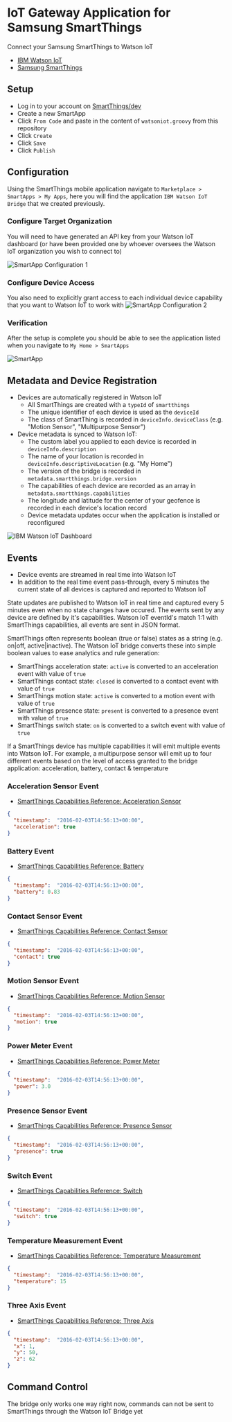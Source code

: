 # IoT Gateway Application for Samsung SmartThings

Connect your Samsung SmartThings to Watson IoT

- [IBM Watson IoT](https://internetofthings.ibmcloud.com)
- [Samsung SmartThings](https://www.smartthings.com)

## Setup

- Log in to your account on [SmartThings/dev](http://developer.smartthings.com/)
- Create a new SmartApp
- Click ``From Code`` and paste in the content of ``watsoniot.groovy`` from this repository
- Click ``Create``
- Click ``Save``
- Click ``Publish``

## Configuration

Using the SmartThings mobile application navigate to ``Marketplace > SmartApps > My Apps``, here you will find the application ``IBM Watson IoT Bridge`` that we created previously.

### Configure Target Organization

You will need to have generated an API key from your Watson IoT dashboard (or have been provided one by whoever oversees the Watson IoT organization you wish to connect to)

![SmartApp Configuration 1](https://raw.githubusercontent.com/ibm-watson-iot/gateway-smartthings/master/docs/app_cfg_1.jpg "SmartApp Configuration 1")

### Configure Device Access

You also need to explicitly grant access to each individual device capability that you want to Watson IoT to work with
![SmartApp Configuration 2](https://raw.githubusercontent.com/ibm-watson-iot/gateway-smartthings/master/docs/app_cfg_2.jpg "SmartApp Configuration 2")

### Verification
After the setup is complete you should be able to see the application listed when you navigate to ``My Home > SmartApps``

![SmartApp](https://raw.githubusercontent.com/ibm-watson-iot/gateway-smartthings/master/docs/app.jpg "SmartApp")

## Metadata and Device Registration

- Devices are automatically registered in Watson IoT
  - All SmartThings are created with a ``typeId`` of ``smartthings``
  - The unique identifier of each device is used as the ``deviceId``
  - The class of SmartThing is recorded in ``deviceInfo.deviceClass`` (e.g. "Motion Sensor", "Multipurpose Sensor")
- Device metadata is synced to Watson IoT:
  - The custom label you applied to each device is recorded in ``deviceInfo.description``
  - The name of your location is recorded in ``deviceInfo.descriptiveLocation`` (e.g. "My Home")
  - The version of the bridge is recorded in ``metadata.smartthings.bridge.version``
  - The capabilities of each device are recorded as an array in ``metadata.smartthings.capabilities``
  - The longitude and latitude for the center of your geofence is recorded in each device's location record
  - Device metadata updates occur when the application is installed or reconfigured

![IBM Watson IoT Dashboard](https://raw.githubusercontent.com/ibm-watson-iot/gateway-smartthings/master/docs/dashboard.jpg "IBM Watson IoT Dashboard")

## Events

- Device events are streamed in real time into Watson IoT
- In addition to the real time event pass-through, every 5 minutes the current state of all devices is captured and reported to Watson IoT

State updates are published to Watson IoT in real time and captured every 5 minutes even when no state changes have occured.  The events sent by any device are defined by it's capabilities.  Watson IoT eventId's match 1:1 with SmartThings capabilities, all events are sent in JSON format.  

SmartThings often represents boolean (true or false) states as a string (e.g. on|off, active|inactive). The Watson IoT bridge converts these into simple boolean values to ease analytics and rule generation:

- SmartThings acceleration state: ``active`` is converted to an acceleration event with value of ``true``
- SmartThings contact state: ``closed`` is converted to a contact event with value of ``true``
- SmartThings motion state: ``active`` is converted to a motion event with value of ``true``
- SmartThings presence state: ``present`` is converted to a presence event with value of ``true``
- SmartThings switch state: ``on`` is converted to a switch event with value of ``true``

If a SmartThings device has multiple capabilities it will emit multiple events into Watson IoT.  For example, a multipurpose sensor will emit up to four different events based on the level of access granted to the bridge application: acceleration, battery, contact & temperature

### Acceleration Sensor Event
- [SmartThings Capabilities Reference: Acceleration Sensor](http://docs.smartthings.com/en/latest/capabilities-reference.html#acceleration-sensor)
```json
{
  "timestamp": 	"2016-02-03T14:56:13+00:00", 
  "acceleration": true
}
```

### Battery Event
- [SmartThings Capabilities Reference: Battery](http://docs.smartthings.com/en/latest/capabilities-reference.html#battery)
```json
{
  "timestamp": 	"2016-02-03T14:56:13+00:00", 
  "battery": 0.83
}
```

### Contact Sensor Event
- [SmartThings Capabilities Reference: Contact Sensor](http://docs.smartthings.com/en/latest/capabilities-reference.html#contact-sensor)
```json
{
  "timestamp": 	"2016-02-03T14:56:13+00:00", 
  "contact": true
}
```

### Motion Sensor Event
- [SmartThings Capabilities Reference: Motion Sensor](http://docs.smartthings.com/en/latest/capabilities-reference.html#motion-sensor)
```json
{
  "timestamp": 	"2016-02-03T14:56:13+00:00", 
  "motion": true
}
```

### Power Meter Event
- [SmartThings Capabilities Reference: Power Meter](http://docs.smartthings.com/en/latest/capabilities-reference.html#power-meter)
```json
{
  "timestamp": 	"2016-02-03T14:56:13+00:00", 
  "power": 3.0
}
```

### Presence Sensor Event
- [SmartThings Capabilities Reference: Presence Sensor](http://docs.smartthings.com/en/latest/capabilities-reference.html#presence-sensor)
```json
{
  "timestamp": 	"2016-02-03T14:56:13+00:00", 
  "presence": true
}
```

### Switch Event
- [SmartThings Capabilities Reference: Switch](http://docs.smartthings.com/en/latest/capabilities-reference.html#switch)
```json
{
  "timestamp": 	"2016-02-03T14:56:13+00:00", 
  "switch": true
}
```

### Temperature Measurement Event
- [SmartThings Capabilities Reference: Temperature Measurement](http://docs.smartthings.com/en/latest/capabilities-reference.html#temperature-measurement)
```json
{
  "timestamp": 	"2016-02-03T14:56:13+00:00", 
  "temperature": 15
}
```

### Three Axis Event
- [SmartThings Capabilities Reference: Three Axis](http://docs.smartthings.com/en/latest/capabilities-reference.html#three-axis)
```json
{
  "timestamp": 	"2016-02-03T14:56:13+00:00", 
  "x": 1,
  "y": 50,
  "z": 62
}
```

## Command Control

The bridge only works one way right now, commands can not be sent to SmartThings through the Watson IoT Bridge yet

